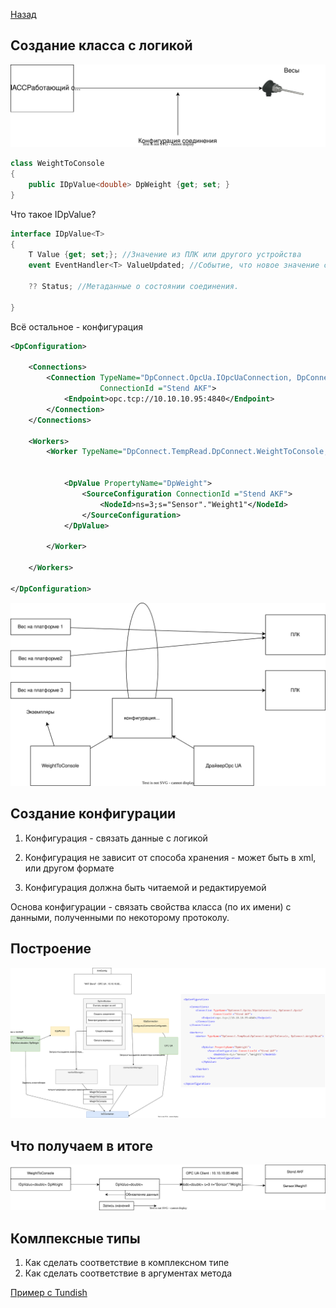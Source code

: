 [Назад](readme.md)

## Создание класса с логикой


![](dpconnect2.drawio.svg)

```c#
class WeightToConsole
{
    public IDpValue<double> DpWeight {get; set; }
}
```
Что такое IDpValue?

```c#
interface IDpValue<T>
{
    T Value {get; set;}; //Значение из ПЛК или другого устройства
    event EventHandler<T> ValueUpdated; //Событие, что новое значение считано

    ?? Status; //Метаданные о состоянии соединения.

}
```

Всё остальное - конфигурация

```xml
<DpConfiguration>

	<Connections>
		<Connection TypeName="DpConnect.OpcUa.IOpcUaConnection, DpConnect.OpcUa" 
                    ConnectionId ="Stend AKF">
			<Endpoint>opc.tcp://10.10.10.95:4840</Endpoint>
		</Connection>		
	</Connections>

	<Workers>
		<Worker TypeName="DpConnect.TempRead.DpConnect.WeightToConsole, DpConnect.WeightRead">
			
			
			<DpValue PropertyName="DpWeight">
				<SourceConfiguration ConnectionId ="Stend AKF">
					<NodeId>ns=3;s="Sensor"."Weight1"</NodeId>
				</SourceConfiguration>
			</DpValue>

		</Worker>	
						
	</Workers>
	
</DpConfiguration>	
```

![](конфиг%20dp.drawio.svg)



## Создание конфигурации

1. Конфигурация - связать данные с логикой


2. Конфигурация не зависит от способа хранения - может быть в xml, или другом формате


3. Конфигурация должна быть читаемой и редактируемой

Основа конфигурации - связать свойства класса (по их имени) с данными, полученными по некоторому протоколу.



## Построение

![](xmlBuilder.drawio.svg)

## Что получаем в итоге

![](dpValue.drawio.svg)

## Комлпексные типы

1. Как сделать соответствие в комплексном типе
2. Как сделать соответствие в аргументах метода


[Пример с Tundish](пример%20tundish.md)